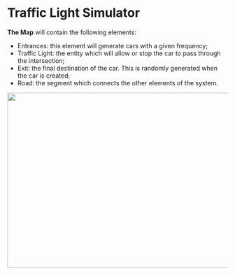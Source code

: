 # Traffic Light Simulator

**The Map** will contain the following elements:
- Entrances: this element will generate cars with a given frequency;
- Traffic Light: the entity which will allow or stop the car to pass through the intersection;
- Exit: the final destination of the car. This is randomly generated when the car is created;
- Road: the segment which connects the other elements of the system.

<img src="https://user-images.githubusercontent.com/63298887/189131844-95ceffed-31ed-4cdb-aeb5-20d705833e9e.png" width="700" height="400">



